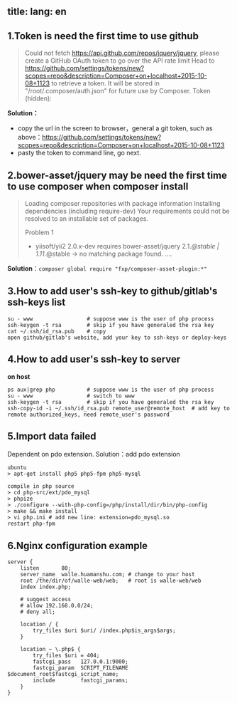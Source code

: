 title:
lang: en
---

1.Token is need the first time to use github
-------------------------------------------------

>Could not fetch https://api.github.com/repos/jquery/jquery, please create a GitHub OAuth token to go over the API rate limit
Head to https://github.com/settings/tokens/new?scopes=repo&description=Composer+on+localhost+2015-10-08+1123
to retrieve a token. It will be stored in "/root/.composer/auth.json" for future use by Composer.
Token (hidden):

**Solution：**

* copy the url in the screen to browser，general a git token, such as above：https://github.com/settings/tokens/new?scopes=repo&description=Composer+on+localhost+2015-10-08+1123
* pasty the token to command line, go next.

2.bower-asset/jquery may be need the first time to use composer when composer install
-----------------------------------------------------------------

>Loading composer repositories with package information
Installing dependencies (including require-dev)
Your requirements could not be resolved to an installable set of packages.
>
>  Problem 1
>    - yiisoft/yii2 2.0.x-dev requires bower-asset/jquery 2.1.*@stable | 1.11.*@stable -> no matching package found.
> ....

**Solution**：`composer global require "fxp/composer-asset-plugin:*"`

3.How to add user's ssh-key to github/gitlab's ssh-keys list
------------------------------------------------------------
```
su - www                 # suppose www is the user of php process
ssh-keygen -t rsa        # skip if you have generaled the rsa key
cat ~/.ssh/id_rsa.pub    # copy
open github/gitlab's website, add your key to ssh-keys or deploy-keys
```


4.How to add user's ssh-key to server
-------------------------------------------
**on host**
```
ps aux|grep php          # suppose www is the user of php process
su - www                 # switch to www
ssh-keygen -t rsa        # skip if you have generaled the rsa key
ssh-copy-id -i ~/.ssh/id_rsa.pub remote_user@remote_host  # add key to remote authorized_keys, need remote_user's password
```

5.Import data failed
----------
Dependent on pdo extension. Solution：add pdo extension
```
ubuntu
> apt-get install php5 php5-fpm php5-mysql

compile in php source
> cd php-src/ext/pdo_mysql
> phpize
> ./configure --with-php-config=/php/install/dir/bin/php-config
> make && make install
> vi php.ini # add new line: extension=pdo_mysql.so
restart php-fpm
```

6.Nginx configuration example
-----------------------------
```
server {
    listen       80;
    server_name  walle.huamanshu.com; # change to your host
    root /the/dir/of/walle-web/web;   # root is walle-web/web
    index index.php;

    # suggest access
    # allow 192.168.0.0/24;
    # deny all;

    location / {
        try_files $uri $uri/ /index.php$is_args$args;
    }

    location ~ \.php$ {
        try_files $uri = 404;
        fastcgi_pass   127.0.0.1:9000;
        fastcgi_param  SCRIPT_FILENAME  $document_root$fastcgi_script_name;
        include        fastcgi_params;
    }
}
```